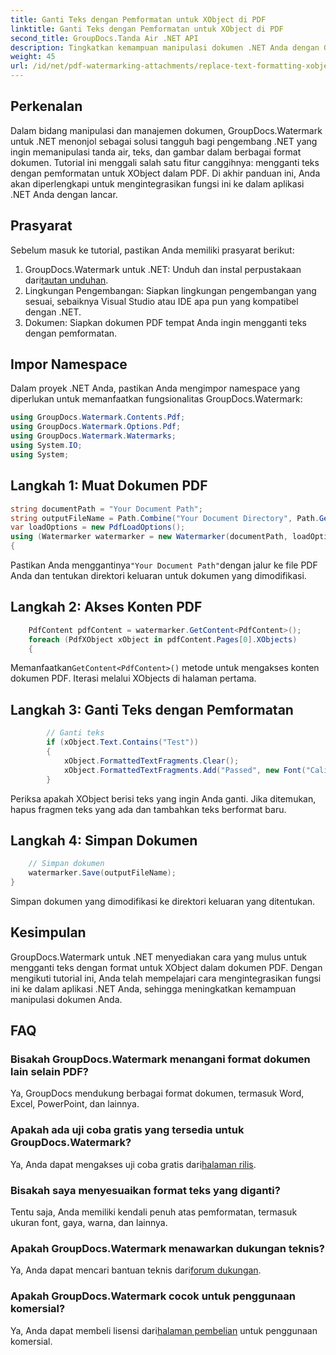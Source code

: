 ```yaml
---
title: Ganti Teks dengan Pemformatan untuk XObject di PDF
linktitle: Ganti Teks dengan Pemformatan untuk XObject di PDF
second_title: GroupDocs.Tanda Air .NET API
description: Tingkatkan kemampuan manipulasi dokumen .NET Anda dengan GroupDocs untuk .NET. Pelajari cara mengganti teks dengan pemformatan dalam PDF dengan mudah.
weight: 45
url: /id/net/pdf-watermarking-attachments/replace-text-formatting-xobject-pdf/
---
```

## Perkenalan
Dalam bidang manipulasi dan manajemen dokumen, GroupDocs.Watermark untuk .NET menonjol sebagai solusi tangguh bagi pengembang .NET yang ingin memanipulasi tanda air, teks, dan gambar dalam berbagai format dokumen. Tutorial ini menggali salah satu fitur canggihnya: mengganti teks dengan pemformatan untuk XObject dalam PDF. Di akhir panduan ini, Anda akan diperlengkapi untuk mengintegrasikan fungsi ini ke dalam aplikasi .NET Anda dengan lancar.
## Prasyarat
Sebelum masuk ke tutorial, pastikan Anda memiliki prasyarat berikut:
1.  GroupDocs.Watermark untuk .NET: Unduh dan instal perpustakaan dari[tautan unduhan](https://releases.groupdocs.com/Watermark/net/).
2. Lingkungan Pengembangan: Siapkan lingkungan pengembangan yang sesuai, sebaiknya Visual Studio atau IDE apa pun yang kompatibel dengan .NET.
3. Dokumen: Siapkan dokumen PDF tempat Anda ingin mengganti teks dengan pemformatan.

## Impor Namespace
Dalam proyek .NET Anda, pastikan Anda mengimpor namespace yang diperlukan untuk memanfaatkan fungsionalitas GroupDocs.Watermark:
```csharp
using GroupDocs.Watermark.Contents.Pdf;
using GroupDocs.Watermark.Options.Pdf;
using GroupDocs.Watermark.Watermarks;
using System.IO;
using System;
```
## Langkah 1: Muat Dokumen PDF
```csharp
string documentPath = "Your Document Path";
string outputFileName = Path.Combine("Your Document Directory", Path.GetFileName(documentPath));
var loadOptions = new PdfLoadOptions();
using (Watermarker watermarker = new Watermarker(documentPath, loadOptions))
{
```
 Pastikan Anda menggantinya`"Your Document Path"`dengan jalur ke file PDF Anda dan tentukan direktori keluaran untuk dokumen yang dimodifikasi.
## Langkah 2: Akses Konten PDF
```csharp
    PdfContent pdfContent = watermarker.GetContent<PdfContent>();
    foreach (PdfXObject xObject in pdfContent.Pages[0].XObjects)
    {
```
 Memanfaatkan`GetContent<PdfContent>()` metode untuk mengakses konten dokumen PDF. Iterasi melalui XObjects di halaman pertama.
## Langkah 3: Ganti Teks dengan Pemformatan
```csharp
        // Ganti teks
        if (xObject.Text.Contains("Test"))
        {
            xObject.FormattedTextFragments.Clear();
            xObject.FormattedTextFragments.Add("Passed", new Font("Calibri", 19, FontStyle.Bold), Color.Red, Color.Aqua);
        }
```
Periksa apakah XObject berisi teks yang ingin Anda ganti. Jika ditemukan, hapus fragmen teks yang ada dan tambahkan teks berformat baru.
## Langkah 4: Simpan Dokumen
```csharp
    // Simpan dokumen
    watermarker.Save(outputFileName);
}
```
Simpan dokumen yang dimodifikasi ke direktori keluaran yang ditentukan.

## Kesimpulan
GroupDocs.Watermark untuk .NET menyediakan cara yang mulus untuk mengganti teks dengan format untuk XObject dalam dokumen PDF. Dengan mengikuti tutorial ini, Anda telah mempelajari cara mengintegrasikan fungsi ini ke dalam aplikasi .NET Anda, sehingga meningkatkan kemampuan manipulasi dokumen Anda.
## FAQ
### Bisakah GroupDocs.Watermark menangani format dokumen lain selain PDF?
Ya, GroupDocs mendukung berbagai format dokumen, termasuk Word, Excel, PowerPoint, dan lainnya.
### Apakah ada uji coba gratis yang tersedia untuk GroupDocs.Watermark?
 Ya, Anda dapat mengakses uji coba gratis dari[halaman rilis](https://releases.groupdocs.com/).
### Bisakah saya menyesuaikan format teks yang diganti?
Tentu saja, Anda memiliki kendali penuh atas pemformatan, termasuk ukuran font, gaya, warna, dan lainnya.
### Apakah GroupDocs.Watermark menawarkan dukungan teknis?
 Ya, Anda dapat mencari bantuan teknis dari[forum dukungan](https://forum.groupdocs.com/c/watermark/19).
### Apakah GroupDocs.Watermark cocok untuk penggunaan komersial?
 Ya, Anda dapat membeli lisensi dari[halaman pembelian](https://purchase.groupdocs.com/buy) untuk penggunaan komersial.